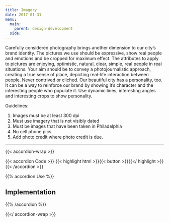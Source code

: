 ```yaml
---
title: Imagery
date: 2017-01-31
menu:
  main:
    parent: design-development
  side:
---
```


Carefully considered photography brings another dimension to our city’s brand identity. The pictures we use should be expressive, show real people and emotions and be cropped for maximum effect. The attributes to apply to pictures are enjoying, optimistic, natural, clear, simple, real people in real situations. Your aim should be to convey a photojournalistic approach, creating a true sense of place, depicting real-life interaction between people. Never contrived or cliched. Our beautiful city has a personality, too. It can be a way to reinforce our brand by showing it’s character and the interesting people who populate it. Use dynamic lines, interesting angles and interesting crops to show personality.

Guidelines:  
1. Images must be at least 300 dpi  
2. Must use imagery that is not visibly dated  
3. Must be images that have been taken in Philadelphia  
4. No cell phone pics  
5. Add photo credit where photo credit is due.

---

{{< accordion-wrap >}}

{{< accordion Code >}}
  {{< highlight html >}}{{< button >}}{{</ highlight >}}
{{< /accordion >}}

{{% accordion Use %}}
## Implementation
{{% /accordion %}}

{{</ accordion-wrap >}}
